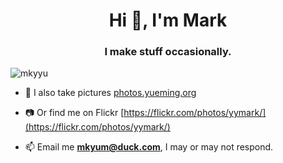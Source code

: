 <h1 align="center">Hi 👋, I'm Mark</h1>
<h3 align="center">I make stuff occasionally.</h3>

<p align="left"> <img src="https://komarev.com/ghpvc/?username=mkyyu&label=Profile%20views&color=0e75b6&style=flat" alt="mkyyu" /> </p>

- 📸 I also take pictures [photos.yueming.org](photos.yueming.org)

- 📷 Or find me on Flickr [https://flickr.com/photos/yymark/](https://flickr.com/photos/yymark/)


<p align="left">
</p>

- 📫 Email me **mkyum@duck.com**, I may or may not respond. 
